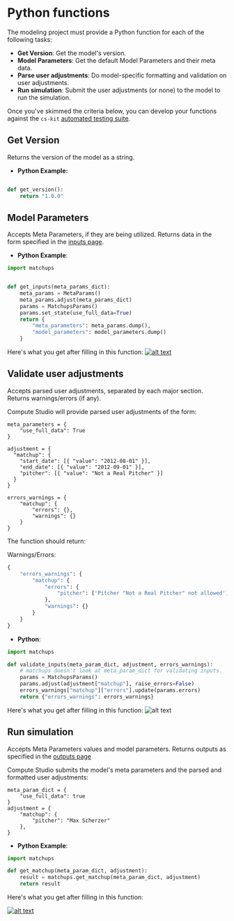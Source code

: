 # Python functions

The modeling project must provide a Python function for each of the following tasks:

- **Get Version**: Get the model's version.
- **Model Parameters**: Get the default Model Parameters and their meta data.
- **Parse user adjustments**: Do model-specific formatting and validation on user adjustments.
- **Run simulation**: Submit the user adjustments (or none) to the model to run the simulation.

Once you've skimmed the criteria below, you can develop your functions against the `cs-kit` [automated testing suite](https://github.com/compute-tooling/compute-studio-kit/#test-your-functions-in-cs-configcs_configteststest_functionspy).

## Get Version

Returns the version of the model as a string.

- **Python Example:**

```python

def get_version():
    return "1.0.0"

```

## Model Parameters

Accepts Meta Parameters, if they are being utilized. Returns data in the form specified in the [inputs page](/publish/inputs/).

- **Python Example**:

```python
import matchups


def get_inputs(meta_params_dict):
    meta_params = MetaParams()
    meta_params.adjust(meta_params_dict)
    params = MatchupsParams()
    params.set_state(use_full_data=True)
    return {
        "meta_parameters": meta_params.dump(),
        "model_parameters": model_parameters.dump()
    }

```

Here's what you get after filling in this function:
[![alt text](https://user-images.githubusercontent.com/9206065/56739963-eee28780-673d-11e9-8692-59f58af2b5ff.png)](https://compute.studio/hdoupe/Matchups/)

## Validate user adjustments

Accepts parsed user adjustments, separated by each major section. Returns warnings/errors (if any).

Compute Studio will provide parsed user adjustments of the form:

```
meta_parameters = {
    "use_full_data": True
}

adjustment = {
  "matchup": {
    "start_date": [{ "value": "2012-08-01" }],
    "end_date": [{ "value": "2012-09-01" }],
    "pitcher": [{ "value": "Not a Real Pitcher" }]
  }
}

errors_warnings = {
    "matchup": {
        "errors": {},
        "warnings": {}
    }
}
```

The function should return:

Warnings/Errors:

```python
{
    "errors_warnings": {
        "matchup": {
            "errors": {
                "pitcher": ['Pitcher "Not a Real Pitcher" not allowed']
            },
            "warnings": {}
        }
    }
}
```

- **Python**:

```python
import matchups

def validate_inputs(meta_param_dict, adjustment, errors_warnings):
    # matchups doesn't look at meta_param_dict for validating inputs.
    params = MatchupsParams()
    params.adjust(adjustment["matchup"], raise_errors=False)
    errors_warnings["matchup"]["errors"].update(params.errors)
    return {"errors_warnings": errors_warnings}
```

Here's what you get after filling in this function:
![alt text](https://user-images.githubusercontent.com/9206065/56741151-48e44c80-6740-11e9-88a8-dcc5887a3187.png)

## Run simulation

Accepts Meta Parameters values and model parameters. Returns outputs as specified in the [outputs page](/publish/outputs/)

Compute Studio submits the model's meta parameters and the parsed and formatted user adjustments:

```
meta_param_dict = {
    "use_full_data": true
}
adjustment = {
    "matchup": {
        "pitcher": "Max Scherzer"
    },
}
```

- **Python Example**:

```python
import matchups

def get_matchup(meta_param_dict, adjustment):
    result = matchups.get_matchup(meta_param_dict, adjustment)
    return result
```

Here's what you get after filling in this function:

[![alt text](https://user-images.githubusercontent.com/9206065/56739964-ef7b1e00-673d-11e9-9d91-2f7227d09897.png)](https://compute.studio/hdoupe/Matchups/16/)
